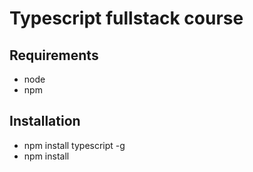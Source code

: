 # Typescript fullstack course

## Requirements
* node
* npm

## Installation

* npm install typescript -g
* npm install